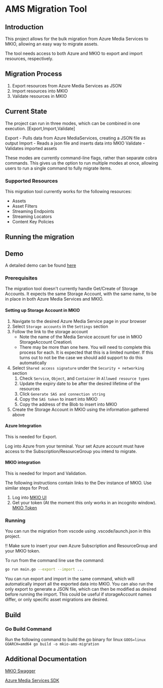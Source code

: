 # AMS Migration Tool

## Introduction

This project allows for the bulk migration from Azure Media Services to MKIO, allowing an easy way to migrate assets.

The tool needs access to both Azure and MKIO to export and import resources, respectively.

## Migration Process

1. Export resources from Azure Media Services as JSON
2. Import resources into MKIO
3. Validate resources in MKIO

## Current State

The project can run in three modes, which can be combined in one execution. [Export,Import,Validate]

Export - Pulls data from Azure MediaServices, creating a JSON file as output
Import - Reads a json file and inserts data into MKIO
Validate - Validates imported assets

These modes are currently command-line flags, rather than separate cobra commands. This gives us the option to run multiple modes at once, allowing users to run a single command to fully migrate items.

### Supported Resources

This migration tool currently works for the following resources:

- Assets
- Asset Filters
- Streaming Endpoints
- Streaming Locators
- Content Key Policies

## Running the migration

## Demo

A detailed demo can be found [here](docs/demo/demo.md)

### Prerequisites

The migration tool doesn't currently handle Get/Create of Storage Accounts. It expects the same Storage Account, with the same name, to be in place in both Azure Media Services and MKIO.

#### Setting up Storage Account in MKIO

1. Navigate to the desired Azure Media Service page in your browser
2. Select `Storage accounts` in the `Settings` section
3. Follow the link to the storage account
   - Note the name of the Media Service account for use in MKIO StorageAccount Creation\
   - There may be more than one here. You will need to complete this process for each. It is expected that this is a limited number. If this turns out to not be the case we should add support to do this automatically
4. Select `Shared access signature` under the `Security + networking` section
   1. Check `Service`, `Object`, and `Container` in `Allowed resource types`
   2. Update the expiry date to be after the desired lifetime of the resources
   3. Click `Generate SAS and connection string`
   4. Copy the `SAS token` to insert into MKIO
   5. Copy the address of the Blob to insert into MKIO
5. Create the Storage Account in MKIO using the information gathered above

#### Azure Integration

This is needed for Export.

Log into Azure from your terminal. Your set Azure account must have access to the Subscription/ResourceGroup you intend to migrate.

#### MKIO integration

This is needed for Import and Validation.

The following instructions contain links to the Dev instance of MKIO. Use similar steps for Prod.

1. Log into [MKIO UI](https://dev-ui.io.mediakind.com/)
2. Get your token (At the moment this only works in an incognito window). [MKIO Token](https://dev.io.mediakind.com/auth/token/)

### Running

You can run the migration from vscode using .vscode/launch.json in this project.

!! Make sure to insert your own Azure Subscription and ResourceGroup and your MKIO token.

To run from the command line use the command:

```bash
go run main.go --export --import ...
```

You can run export and import in the same command, which will automatically import all the exported data into MKIO. You can also run the only export to generate a JSON file, which can then be modified as desired before running the import. This could be useful if storageAccount names differ, or only specific asset migrations are desired.

## Build

### Go Build Command

Run the following command to build the go binary for linux
`GOOS=linux GOARCH=amd64 go build -o mkio-ams-migration`

## Additional Documentation

[MKIO Swagger](https://dev.io.mediakind.com/doc/ui/)

[Azure Media Services SDK](https://pkg.go.dev/github.com/Azure/azure-sdk-for-go/sdk/resourcemanager/mediaservices/armmediaservices#pkg-types)
